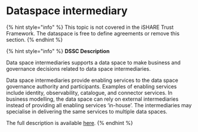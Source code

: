 # Dataspace intermediary

{% hint style="info" %}
This topic is not covered in the iSHARE Trust Framework. The dataspace is free to define agreements or remove this section.
{% endhint %}

{% hint style="info" %}
**DSSC Description**

Data space intermediaries supports a data space to make business and governance decisions related to data space intermediaries.

Data space intermediaries provide enabling services to the data space governance authority and participants. Examples of enabling services include identity, observability, catalogue, and connector services. In business modelling, the data space can rely on external intermediaries instead of providing all enabling services ‘in-house’. The intermediaries may specialise in delivering the same services to multiple data spaces.

The full description is available [here](https://dssc.eu/space/BVE/367558657/Data+Space+Intermediary).
{% endhint %}
